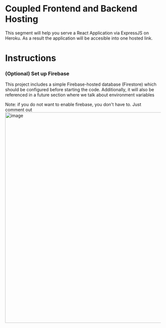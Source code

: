 # Coupled Frontend and Backend Hosting

This segment will help you serve a React Application via ExpressJS on Heroku. As a result the application will be accesible into one hosted link. 

# Instructions
### (Optional) Set up Firebase
This project includes a simple Firebase-hosted database (Firestore) which should be configured before starting the code. Additionally, it will also be referenced in a future section where we talk about environment variables

Note: if you do not want to enable firebase, you don't have to. Just comment out 
<img width="680" alt="image" src="https://user-images.githubusercontent.com/39445369/164337721-f57372d9-1047-41da-b9ef-b0f5ce746c39.png">



